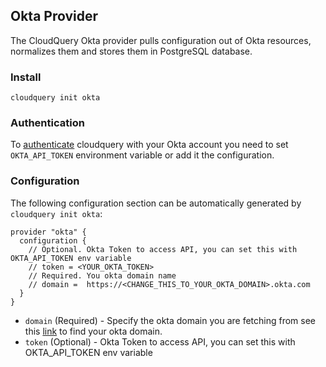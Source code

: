 ## Okta Provider

The CloudQuery Okta provider pulls configuration out of Okta resources, normalizes them and stores them in PostgreSQL
database.

### Install

```shell
cloudquery init okta
```

### Authentication

To [authenticate](https://developer.okta.com/docs/guides/create-an-api-token/overview/d) cloudquery with your Okta
account you need to set `OKTA_API_TOKEN` environment variable or add it the configuration.

### Configuration

The following configuration section can be automatically generated by `cloudquery init okta`:

```hcl
provider "okta" {
  configuration {
    // Optional. Okta Token to access API, you can set this with OKTA_API_TOKEN env variable
    // token = <YOUR_OKTA_TOKEN>
    // Required. You okta domain name
    // domain =  https://<CHANGE_THIS_TO_YOUR_OKTA_DOMAIN>.okta.com
  }
}
```

- `domain` (Required) - Specify the okta domain you are fetching from see
  this [link](https://developer.okta.com/docs/guides/find-your-domain/findorg/) to find your okta domain.
- `token` (Optional) - Okta Token to access API, you can set this with OKTA_API_TOKEN env variable